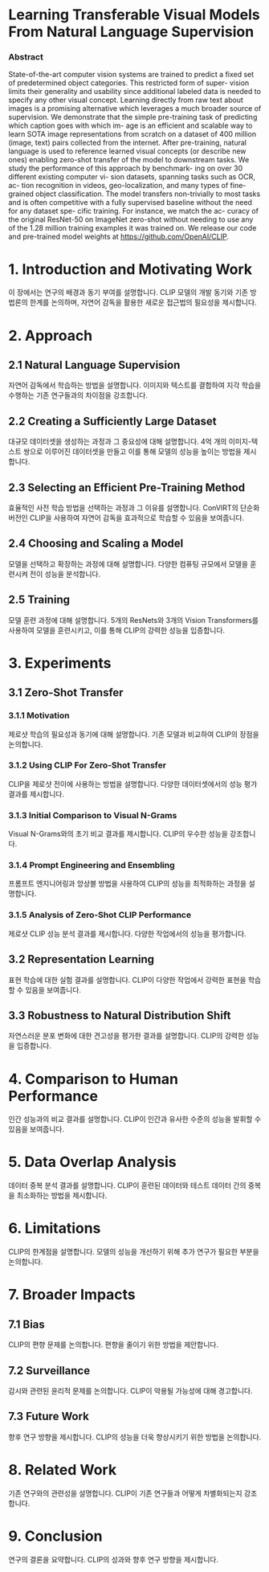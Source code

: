 # Learning Transferable Visual Models From Natural Language Supervision
### Abstract
State-of-the-art computer vision systems are trained to predict a fixed set of predetermined object categories. This restricted form of super- vision limits their generality and usability since additional labeled data is needed to specify any other visual concept. Learning directly from raw text about images is a promising alternative which leverages a much broader source of supervision. We demonstrate that the simple pre-training task of predicting which caption goes with which im- age is an efficient and scalable way to learn SOTA image representations from scratch on a dataset of 400 million (image, text) pairs collected from the internet. After pre-training, natural language is used to reference learned visual concepts (or describe new ones) enabling zero-shot transfer of the model to downstream tasks. We study the performance of this approach by benchmark- ing on over 30 different existing computer vi- sion datasets, spanning tasks such as OCR, ac- tion recognition in videos, geo-localization, and many types of fine-grained object classification. The model transfers non-trivially to most tasks and is often competitive with a fully supervised baseline without the need for any dataset spe- cific training. For instance, we match the ac- curacy of the original ResNet-50 on ImageNet zero-shot without needing to use any of the 1.28 million training examples it was trained on. We release our code and pre-trained model weights at https://github.com/OpenAI/CLIP.

# 1. Introduction and Motivating Work

이 장에서는 연구의 배경과 동기 부여를 설명합니다. CLIP 모델의 개발 동기와 기존 방법론의 한계를 논의하며, 자연어 감독을 활용한 새로운 접근법의 필요성을 제시합니다.

# 2. Approach

## 2.1 Natural Language Supervision

자연어 감독에서 학습하는 방법을 설명합니다. 이미지와 텍스트를 결합하여 지각 학습을 수행하는 기존 연구들과의 차이점을 강조합니다.

## 2.2 Creating a Sufficiently Large Dataset

대규모 데이터셋을 생성하는 과정과 그 중요성에 대해 설명합니다. 4억 개의 이미지-텍스트 쌍으로 이루어진 데이터셋을 만들고 이를 통해 모델의 성능을 높이는 방법을 제시합니다.

## 2.3 Selecting an Efficient Pre-Training Method

효율적인 사전 학습 방법을 선택하는 과정과 그 이유를 설명합니다. ConVIRT의 단순화 버전인 CLIP을 사용하여 자연어 감독을 효과적으로 학습할 수 있음을 보여줍니다.

## 2.4 Choosing and Scaling a Model

모델을 선택하고 확장하는 과정에 대해 설명합니다. 다양한 컴퓨팅 규모에서 모델을 훈련시켜 전이 성능을 분석합니다.

## 2.5 Training

모델 훈련 과정에 대해 설명합니다. 5개의 ResNets와 3개의 Vision Transformers를 사용하여 모델을 훈련시키고, 이를 통해 CLIP의 강력한 성능을 입증합니다.

# 3. Experiments

## 3.1 Zero-Shot Transfer

### 3.1.1 Motivation

제로샷 학습의 필요성과 동기에 대해 설명합니다. 기존 모델과 비교하여 CLIP의 장점을 논의합니다.

### 3.1.2 Using CLIP For Zero-Shot Transfer

CLIP을 제로샷 전이에 사용하는 방법을 설명합니다. 다양한 데이터셋에서의 성능 평가 결과를 제시합니다.

### 3.1.3 Initial Comparison to Visual N-Grams

Visual N-Grams와의 초기 비교 결과를 제시합니다. CLIP의 우수한 성능을 강조합니다.

### 3.1.4 Prompt Engineering and Ensembling

프롬프트 엔지니어링과 앙상블 방법을 사용하여 CLIP의 성능을 최적화하는 과정을 설명합니다.

### 3.1.5 Analysis of Zero-Shot CLIP Performance

제로샷 CLIP 성능 분석 결과를 제시합니다. 다양한 작업에서의 성능을 평가합니다.

## 3.2 Representation Learning

표현 학습에 대한 실험 결과를 설명합니다. CLIP이 다양한 작업에서 강력한 표현을 학습할 수 있음을 보여줍니다.

## 3.3 Robustness to Natural Distribution Shift

자연스러운 분포 변화에 대한 견고성을 평가한 결과를 설명합니다. CLIP의 강력한 성능을 입증합니다.

# 4. Comparison to Human Performance

인간 성능과의 비교 결과를 설명합니다. CLIP이 인간과 유사한 수준의 성능을 발휘할 수 있음을 보여줍니다.

# 5. Data Overlap Analysis

데이터 중복 분석 결과를 설명합니다. CLIP이 훈련된 데이터와 테스트 데이터 간의 중복을 최소화하는 방법을 제시합니다.

# 6. Limitations

CLIP의 한계점을 설명합니다. 모델의 성능을 개선하기 위해 추가 연구가 필요한 부분을 논의합니다.

# 7. Broader Impacts

## 7.1 Bias

CLIP의 편향 문제를 논의합니다. 편향을 줄이기 위한 방법을 제안합니다.

## 7.2 Surveillance

감시와 관련된 윤리적 문제를 논의합니다. CLIP이 악용될 가능성에 대해 경고합니다.

## 7.3 Future Work

향후 연구 방향을 제시합니다. CLIP의 성능을 더욱 향상시키기 위한 방법을 논의합니다.

# 8. Related Work

기존 연구와의 관련성을 설명합니다. CLIP이 기존 연구들과 어떻게 차별화되는지 강조합니다.

# 9. Conclusion

연구의 결론을 요약합니다. CLIP의 성과와 향후 연구 방향을 제시합니다.
